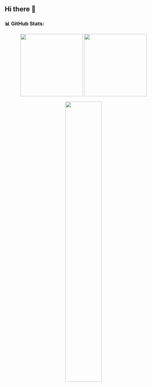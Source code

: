## Hi there 👋

<!--
**Ashrith6904/Ashrith6904** is a ✨ _special_ ✨ repository because its `README.md` (this file) appears on your GitHub profile.

Here are some ideas to get you started:

- 🔭 I’m currently working on ...
- 🌱 I’m currently learning ...
- 👯 I’m looking to collaborate on ...
- 🤔 I’m looking for help with ...
- 💬 Ask me about ...
- 📫 How to reach me: ...
- 😄 Pronouns: ...
- ⚡ Fun fact: ...
-->
### 📊 GitHub Stats:
<p align="center">
  <img src="https://github-readme-stats.vercel.app/api?username=Ashrith6904&theme=tokyonight&show_icons=true" height="200" />
  <img src="https://github-readme-streak-stats.herokuapp.com/?user=Ashrith6904&theme=tokyonight" height="200" />
</p>
<p align="center">
  <img src="https://github-readme-stats.vercel.app/api/top-langs?username=Ashrith6904&layout=compact&theme=tokyonight" width="48%" />
</p>
